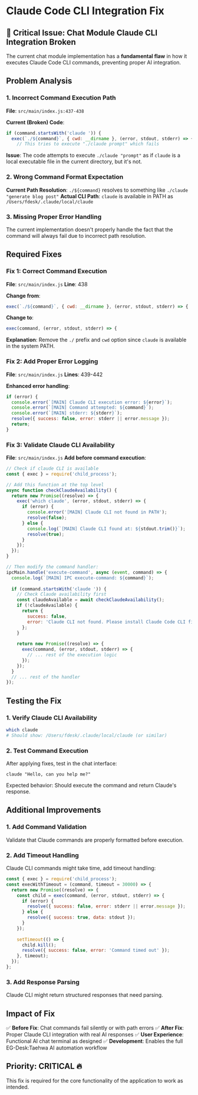 # Claude Code CLI Integration Fix

## 🚨 Critical Issue: Chat Module Claude CLI Integration Broken

The current chat module implementation has a **fundamental flaw** in how it executes Claude Code CLI commands, preventing proper AI integration.

## Problem Analysis

### 1. Incorrect Command Execution Path
**File**: `src/main/index.js:437-438`

**Current (Broken) Code**:
```javascript
if (command.startsWith('claude ')) {
  exec(`./${command}`, { cwd: __dirname }, (error, stdout, stderr) => {
    // This tries to execute "./claude prompt" which fails
```

**Issue**: The code attempts to execute `./claude "prompt"` as if `claude` is a local executable file in the current directory, but it's not.

### 2. Wrong Command Format Expectation
**Current Path Resolution**: `./${command}` resolves to something like `./claude "generate blog post"`
**Actual CLI Path**: `claude` is available in PATH as `/Users/fdesk/.claude/local/claude`

### 3. Missing Proper Error Handling
The current implementation doesn't properly handle the fact that the command will always fail due to incorrect path resolution.

## Required Fixes

### Fix 1: Correct Command Execution
**File**: `src/main/index.js`
**Line**: 438

**Change from**:
```javascript
exec(`./${command}`, { cwd: __dirname }, (error, stdout, stderr) => {
```

**Change to**:
```javascript
exec(command, (error, stdout, stderr) => {
```

**Explanation**: Remove the `./` prefix and `cwd` option since `claude` is available in the system PATH.

### Fix 2: Add Proper Error Logging
**File**: `src/main/index.js`
**Lines**: 439-442

**Enhanced error handling**:
```javascript
if (error) {
  console.error(`[MAIN] Claude CLI execution error: ${error}`);
  console.error(`[MAIN] Command attempted: ${command}`);
  console.error(`[MAIN] stderr: ${stderr}`);
  resolve({ success: false, error: stderr || error.message });
  return;
}
```

### Fix 3: Validate Claude CLI Availability
**File**: `src/main/index.js`
**Add before command execution**:

```javascript
// Check if claude CLI is available
const { exec } = require('child_process');

// Add this function at the top level
async function checkClaudeAvailability() {
  return new Promise((resolve) => {
    exec('which claude', (error, stdout, stderr) => {
      if (error) {
        console.error('[MAIN] Claude CLI not found in PATH');
        resolve(false);
      } else {
        console.log(`[MAIN] Claude CLI found at: ${stdout.trim()}`);
        resolve(true);
      }
    });
  });
}

// Then modify the command handler:
ipcMain.handle('execute-command', async (event, command) => {
  console.log(`[MAIN] IPC execute-command: ${command}`);
  
  if (command.startsWith('claude ')) {
    // Check Claude availability first
    const claudeAvailable = await checkClaudeAvailability();
    if (!claudeAvailable) {
      return { 
        success: false, 
        error: 'Claude CLI not found. Please install Claude Code CLI first.' 
      };
    }
    
    return new Promise((resolve) => {
      exec(command, (error, stdout, stderr) => {
        // ... rest of the execution logic
      });
    });
  }
  // ... rest of the handler
});
```

## Testing the Fix

### 1. Verify Claude CLI Availability
```bash
which claude
# Should show: /Users/fdesk/.claude/local/claude (or similar)
```

### 2. Test Command Execution
After applying fixes, test in the chat interface:
```
claude "Hello, can you help me?"
```

Expected behavior: Should execute the command and return Claude's response.

## Additional Improvements

### 1. Add Command Validation
Validate that Claude commands are properly formatted before execution.

### 2. Add Timeout Handling
Claude CLI commands might take time, add timeout handling:
```javascript
const { exec } = require('child_process');
const execWithTimeout = (command, timeout = 30000) => {
  return new Promise((resolve) => {
    const child = exec(command, (error, stdout, stderr) => {
      if (error) {
        resolve({ success: false, error: stderr || error.message });
      } else {
        resolve({ success: true, data: stdout });
      }
    });
    
    setTimeout(() => {
      child.kill();
      resolve({ success: false, error: 'Command timed out' });
    }, timeout);
  });
};
```

### 3. Add Response Parsing
Claude CLI might return structured responses that need parsing.

## Impact of Fix

✅ **Before Fix**: Chat commands fail silently or with path errors
✅ **After Fix**: Proper Claude CLI integration with real AI responses
✅ **User Experience**: Functional AI chat terminal as designed
✅ **Development**: Enables the full EG-Desk:Taehwa AI automation workflow

## Priority: CRITICAL 🔥
This fix is required for the core functionality of the application to work as intended.